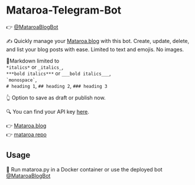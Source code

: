 # Mataroa-Telegram-Bot

👉 [@MataroaBlogBot](https://t.me/MataroaBlogBot)

✍️ Quickly manage your [Mataroa.blog](https://mataroa.blog/) with this bot. Create, update, delete, and list your blog posts with ease. Limited to text and emojis. No images.

📝Markdown limited to  
`*italics*` or `_italics_`,  
`***bold italics***` or `___bold italics___`,  
`` `monospace` ``,  
`# heading 1`, `## heading 2`, `### heading 3`

👆 Option to save as draft or publish now.

🔍 You can find your API key [here](https://mataroa.blog/api/docs/).

👉 [Mataroa.blog](https://mataroa.blog/)  
👉 [mataroa repo](https://github.com/mataroa-blog/mataroa)

## Usage
🏃 Run mataroa.py in a Docker container
or use the deployed bot [@MataroaBlogBot](https://t.me/MataroaBlogBot)
